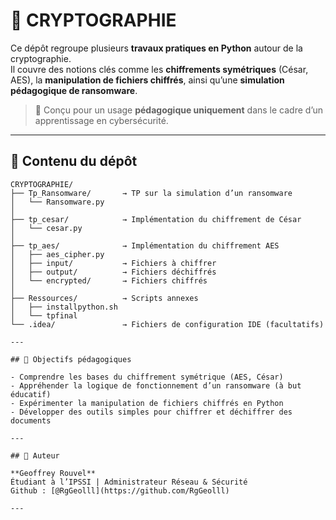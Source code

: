 # 🔐 CRYPTOGRAPHIE

Ce dépôt regroupe plusieurs **travaux pratiques en Python** autour de la cryptographie.  
Il couvre des notions clés comme les **chiffrements symétriques** (César, AES), la **manipulation de fichiers chiffrés**, ainsi qu’une **simulation pédagogique de ransomware**.

> 📁 Conçu pour un usage **pédagogique uniquement** dans le cadre d’un apprentissage en cybersécurité.

---

## 📂 Contenu du dépôt

```plaintext
CRYPTOGRAPHIE/
├── Tp_Ransomware/       → TP sur la simulation d’un ransomware
│   └── Ransomware.py
│
├── tp_cesar/            → Implémentation du chiffrement de César
│   └── cesar.py
│
├── tp_aes/              → Implémentation du chiffrement AES
│   ├── aes_cipher.py
│   ├── input/           → Fichiers à chiffrer
│   ├── output/          → Fichiers déchiffrés
│   └── encrypted/       → Fichiers chiffrés
│
├── Ressources/          → Scripts annexes
│   ├── installpython.sh
│   └── tpfinal
└── .idea/               → Fichiers de configuration IDE (facultatifs)

---

## 🎯 Objectifs pédagogiques

- Comprendre les bases du chiffrement symétrique (AES, César)
- Appréhender la logique de fonctionnement d’un ransomware (à but éducatif)
- Expérimenter la manipulation de fichiers chiffrés en Python
- Développer des outils simples pour chiffrer et déchiffrer des documents

---

## 🤖 Auteur

**Geoffrey Rouvel**  
Étudiant à l’IPSSI | Administrateur Réseau & Sécurité  
Github : [@RgGeolll](https://github.com/RgGeolll)

---
